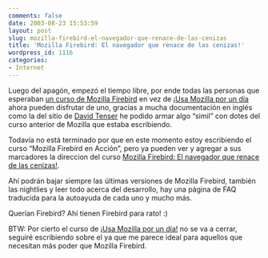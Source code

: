```yaml
---
comments: false
date: 2003-08-23 15:53:59
layout: post
slug: mozilla-firebird-el-navegador-que-renace-de-las-cenizas
title: 'Mozilla Firebird: El navegador que renace de las cenizas!'
wordpress_id: 1116
categories:
- Internet
---
```


Luego del apagón, empezó el tiempo libre, por ende todas las personas que esperaban [un curso de Mozilla Firebird](/utilidades/firebird/) en vez de [¡Usa Mozilla por un día](/utilidades/mozilla/) ahora pueden disfrutar de uno, gracias a mucha documentación en inglés como la del sitio de [David Tenser](http://www.texturizer.net/firebird/) he podido armar algo “simil” con dotes del curso anterior de Mozilla que estaba escribiendo.





Todavía no está terminado por que en este momento estoy escribiendo el curso “Mozilla Firebird en Acción”, pero ya pueden ver y agregar a sus marcadores la direccion del curso [Mozilla Firebird: El navegador que renace de las cenizas!](/utilidades/firebird/).





Ahí podrán bajar siempre las últimas versiones de Mozilla Firebird, también las nightlies y leer todo acerca del desarrollo, hay una página de FAQ traducida para la autoayuda de cada uno y mucho más.





Querían Firebird? Ahí tienen Firebird para rato! :) 





BTW: Por cierto el curso de [¡Usa Mozilla por un día!](/utilidades/mozilla) no se va a cerrar, seguiré escribiendo sobre el ya que me parece ideal para aquellos que necesitan más poder que Mozilla Firebird.




 
